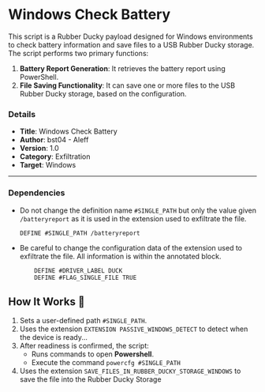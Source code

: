 # Windows Check Battery

This script is a Rubber Ducky payload designed for Windows environments to check battery information and save files to a USB Rubber Ducky storage. The script performs two primary functions:

1. **Battery Report Generation**: It retrieves the battery report using PowerShell.
2. **File Saving Functionality**: It can save one or more files to the USB Rubber Ducky storage, based on the configuration.

### Details

- **Title**: Windows Check Battery
- **Author**: bst04 - Aleff
- **Version**: 1.0
- **Category**: Exfiltration
- **Target**: Windows

---

### Dependencies

- Do not change the definition name `#SINGLE_PATH` but only the value given `/batteryreport` as it is used in the extension used to exfiltrate the file.

    `DEFINE #SINGLE_PATH /batteryreport`

- Be careful to change the configuration data of the extension used to exfiltrate the file. All information is within the annotated block.

    ```
        DEFINE #DRIVER_LABEL DUCK
        DEFINE #FLAG_SINGLE_FILE TRUE
    ```

## How It Works 📜

1. Sets a user-defined path `#SINGLE_PATH`.
2. Uses the extension `EXTENSION PASSIVE_WINDOWS_DETECT` to detect when the device is ready...
3. After readiness is confirmed, the script:
   - Runs commands to open **Powershell**.
   - Execute the command `powercfg #SINGLE_PATH`
4. Uses the extension `SAVE_FILES_IN_RUBBER_DUCKY_STORAGE_WINDOWS` to save the file into the Rubber Ducky Storage
